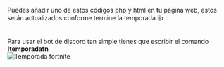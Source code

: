 Puedes añadir uno de estos códigos php y html en tu página web, estos serán actualizados conforme termine la temporada 👍
<br>
<script language="JavaScript" type="text/javascript" src="https://jose89fcb.es/diasFortnite/diasfortnite/DiasFortniteHTML.php"></script>
<br>
Para usar el bot de discord tan simple tienes que escribir el comando
<b>!temporadafn</b>
<br>
<img src="https://i.imgur.com/mhToidc.png" title="Temporada fortnite">
